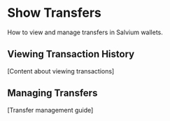 # Show Transfers

How to view and manage transfers in Salvium wallets.

## Viewing Transaction History

[Content about viewing transactions]

## Managing Transfers

[Transfer management guide]
